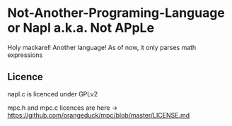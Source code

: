 # Not-Another-Programing-Language or Napl a.k.a. Not APpLe
Holy mackarel! Another language!
As of now, it only parses math expressions

## Licence
napl.c is licenced under GPLv2

mpc.h and mpc.c licences are here -> https://github.com/orangeduck/mpc/blob/master/LICENSE.md
